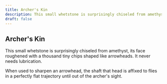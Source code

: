 ```yaml
---
title: Archer's Kin
description: This small whetstone is surprisingly chiseled from amethyst, its face roughened with a thousand tiny chips shaped like arrowheads. It never needs lubrication....
draft: false
---
```


## Archer's Kin

This small whetstone is surprisingly chiseled from amethyst, its face roughened with a thousand tiny chips shaped like arrowheads. It never needs lubrication.

When used to sharpen an arrowhead, the shaft that head is affixed to flies in a perfectly flat trajectory until out of the archer's sight.
